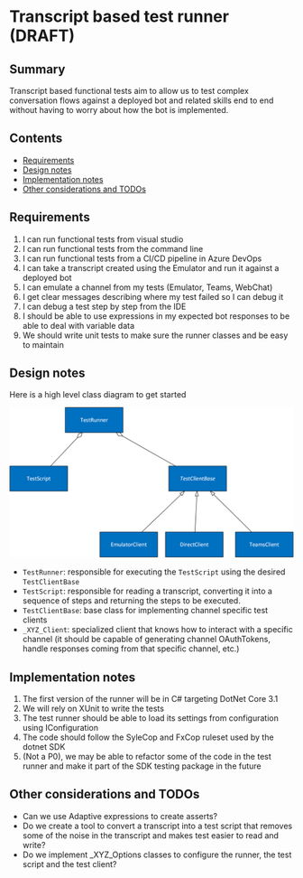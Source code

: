 # Transcript based test runner (DRAFT) <!-- omit in toc -->

## Summary <!-- omit in toc -->

Transcript based functional tests aim to allow us to test complex conversation flows against a deployed bot and related skills end to end without having to worry about how the bot is implemented.

## Contents <!-- omit in toc -->

- [Requirements](#requirements)
- [Design notes](#design-notes)
- [Implementation notes](#implementation-notes)
- [Other considerations and TODOs](#other-considerations-and-todos)

## Requirements

1. I can run functional tests from visual studio
2. I can run functional tests from the command line
3. I can run functional tests from a CI/CD pipeline in Azure DevOps
4. I can take a transcript created using the Emulator and run it against a deployed bot
5. I can emulate a channel from my tests (Emulator, Teams, WebChat)
6. I get clear messages describing where my test failed so I can debug it
7. I can debug a test step by step from the IDE
8. I should be able to use expressions in my expected bot responses to be able to deal with variable data
9. We should write unit tests to make sure the runner classes and be easy to maintain

## Design notes

Here is a high level class diagram to get started

![Class Diagram](media/TestRunnerClassDiagram.png)

- `TestRunner`: responsible for executing the `TestScript` using the desired `TestClientBase`
- `TestScript`: responsible for reading a transcript, converting it into a sequence of steps and returning the steps to be executed.
- `TestClientBase`: base class for implementing channel specific test clients
- `_XYZ_Client`: specialized client that knows how to interact with a specific channel (it should be capable of generating channel OAuthTokens, handle responses coming from that specific channel, etc.)

## Implementation notes

1. The first version of the runner will be in C# targeting DotNet Core 3.1
2. We will rely on XUnit to write the tests
3. The test runner should be able to load its settings from configuration using IConfiguration
4. The code should follow the SyleCop and FxCop ruleset used by the dotnet SDK
5. (Not a P0), we may be able to refactor some of the code in the test runner and make it part of the SDK testing package in the future

## Other considerations and TODOs

- Can we use Adaptive expressions to create asserts?
- Do we create a tool to convert a transcript into a test script that removes some of the noise in the transcript and makes test easier to read and write?
- Do we implement _XYZ_Options classes to configure the runner, the test script and the test client?
